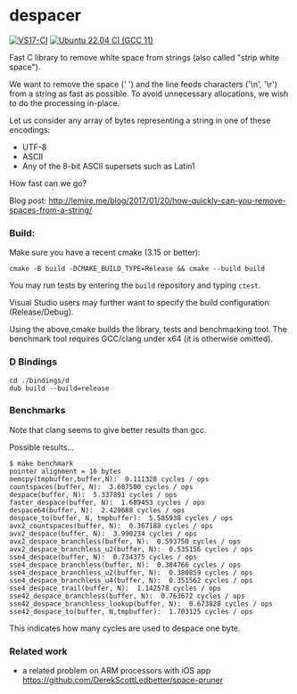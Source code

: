 # despacer
[![VS17-CI](https://github.com/lemire/despacer/actions/workflows/vs.yml/badge.svg)](https://github.com/lemire/despacer/actions/workflows/vs.yml)
[![Ubuntu 22.04 CI (GCC 11)](https://github.com/lemire/despacer/actions/workflows/ubuntu22.yml/badge.svg)](https://github.com/lemire/despacer/actions/workflows/ubuntu22.yml)

Fast C library to remove white space from strings (also called "strip white space").

We want to remove the space (' ') and the line feeds characters ('\n', '\r') from a string
as fast as possible. To avoid unnecessary allocations, we wish to do the processing in-place.

Let us consider any array of bytes representing a string in one of these encodings:
* UTF-8
* ASCII
* Any of the 8-bit ASCII supersets such as Latin1

How fast can we go?

Blog post:
http://lemire.me/blog/2017/01/20/how-quickly-can-you-remove-spaces-from-a-string/


### Build:

Make sure you have a recent cmake (3.15 or better):

```
cmake -B build -DCMAKE_BUILD_TYPE=Release && cmake --build build
```

You may run tests by entering the  `build` repository and typing `ctest`.

Visual Studio users may further want to specify the build configuration (Release/Debug).

Using the above,cmake builds the library, tests and benchmarking tool. The benchmark tool
requires GCC/clang under x64 (it is otherwise omitted).



### D Bindings

```
cd ./bindings/d
dub build --build=release
```


### Benchmarks

Note that clang seems to give better results than gcc.

Possible results...

```
$ make benchmark
pointer alignment = 16 bytes
memcpy(tmpbuffer,buffer,N):  0.111328 cycles / ops
countspaces(buffer, N):  3.687500 cycles / ops
despace(buffer, N):  5.337891 cycles / ops
faster_despace(buffer, N):  1.689453 cycles / ops
despace64(buffer, N):  2.429688 cycles / ops
despace_to(buffer, N, tmpbuffer):  5.585938 cycles / ops
avx2_countspaces(buffer, N):  0.367188 cycles / ops
avx2_despace(buffer, N):  3.990234 cycles / ops
avx2_despace_branchless(buffer, N):  0.593750 cycles / ops
avx2_despace_branchless_u2(buffer, N):  0.535156 cycles / ops
sse4_despace(buffer, N):  0.734375 cycles / ops
sse4_despace_branchless(buffer, N):  0.384766 cycles / ops
sse4_despace_branchless_u2(buffer, N):  0.380859 cycles / ops
sse4_despace_branchless_u4(buffer, N):  0.351562 cycles / ops
sse4_despace_trail(buffer, N):  1.142578 cycles / ops
sse42_despace_branchless(buffer, N):  0.763672 cycles / ops
sse42_despace_branchless_lookup(buffer, N):  0.673828 cycles / ops
sse42_despace_to(buffer, N,tmpbuffer):  1.703125 cycles / ops
```

This indicates how many cycles are used to despace one byte.

### Related work

- a related problem on ARM processors with iOS app https://github.com/DerekScottLedbetter/space-pruner
